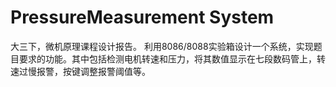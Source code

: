 # PressureMeasurement System
大三下，微机原理课程设计报告。
利用8086/8088实验箱设计一个系统，实现题目要求的功能。其中包括检测电机转速和压力，将其数值显示在七段数码管上，转速过慢报警，按键调整报警阈值等。
